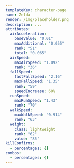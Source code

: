 ```yaml
---
templateKey: character-page
name: Zelda
render: /img/placeholder.png
description: ...
attributes:
  airAcceleration:
    baseValue: "0.01"
    maxAdditional: "0.055"
    rank: "51"
    total: "0.065"
  airSpeed:
    maxAirSpeed: "1.092"
    rank: "36"
  fallSpeed:
    fastFallSpeed: "2.16"
    maxFallSpeed: "1.35"
    rank: "59"
    speedIncrease: 60%
  runSpeed:
    maxRunSpeed: "1.43"
    rank: "70"
  walkSpeed:
    maxWalkSpeed: "0.914"
    rank: "63"
  weight:
    class: lightweight
    rank: "62"
    value: "85"
killConfirms:
  - percentages: {}
combos:
  - percentages: {}
---
```


